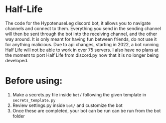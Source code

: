 # Half-Life
The code for the HypotenuseLeg discord bot, it allows you to navigate channels and connect to them. Everything you send in the sending channel will then be sent through the bot into the receiving channel, and the other way around.
It is only meant for having fun between friends, do not use it for anything malicious.
Due to api changes, starting in 2022, a bot running Half Life will not be able to work in over 75 servers. I also have no plans at the moment to port Half Life from discord.py now that it is no longer being developed.

# Before using:
1. Make a secrets.py file inside `bot/` following the given template in `secrets_template.py`
2. Review settings.py inside `bot/` and customize the bot
3. Once these are completed, your bot can be run can be run from the bot folder
